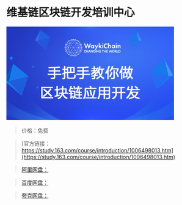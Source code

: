 # 维基链区块链开发培训中心

![img](../../../assets/study163/free/3db339ea0535452393870e25183ec1b3.jpg)

> 价格：免费

> [官方链接：https://study.163.com/course/introduction/1006498013.htm](https://study.163.com/course/introduction/1006498013.htm)

> [阿里网盘：]()

> [百度网盘：]()

> [夸克网盘：]()
